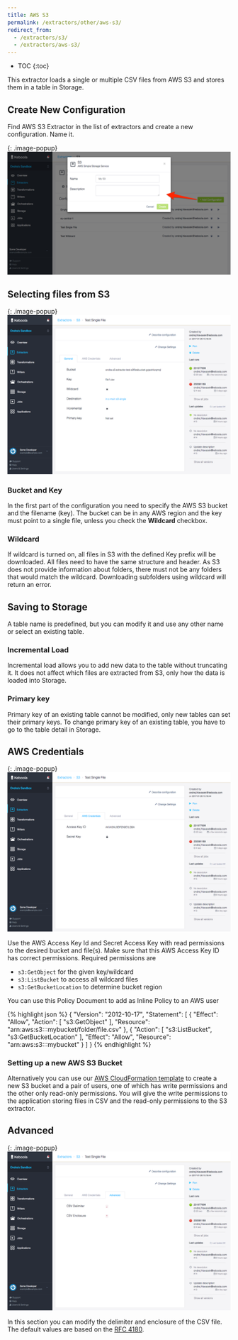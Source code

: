 ```yaml
---
title: AWS S3
permalink: /extractors/other/aws-s3/
redirect_from:
  - /extractors/s3/
  - /extractors/aws-s3/
---
```


* TOC
{:toc}

This extractor loads a single or multiple CSV files from AWS S3 and stores them in a table in Storage.

## Create New Configuration
Find AWS S3 Extractor in the list of extractors and create a new configuration. Name it.

{: .image-popup}
![Screenshot - Create configuration](/extractors/aws-s3/ui1.png)

## Selecting files from S3

{: .image-popup}
![Screenshot - General configuration](/extractors/aws-s3/ui2.png)


### Bucket and Key

In the first part of the configuration you need to specify the AWS S3 bucket and the filename (key). 
The bucket can be in any AWS region and the key must point to a single file, unless you check the **Wildcard** checkbox.

### Wildcard

If wildcard is turned on, all files in S3 with the defined Key prefix will be downloaded. All files need to have the same structure and header. 
As S3 does not provide information about folders, there must not be any folders that would match the wildcard. 
Downloading subfolders using wildcard will return an error. 

## Saving to Storage

A table name is predefined, but you can modify it and use any other name or select an existing table.  

### Incremental Load

Incremental load allows you to add new data to the table without truncating it. 
It does not affect which files are extracted from S3, only how the data is loaded into Storage.

### Primary key

Primary key of an existing table cannot be modified, only new tables can set their primary keys. 
To change primary key of an existing table, you have to go to the table detail in Storage.  

## AWS Credentials

{: .image-popup}
![Screenshot - AWS Credentials configuration](/extractors/aws-s3/ui3.png)


Use the AWS Access Key Id and Secret Access Key with read permissions to the desired bucket and file(s). 
Make sure that this AWS Access Key ID has correct permissions. Required permissions are
 
 - `s3:GetObject` for the given key/wildcard
 - `s3:ListBucket` to access all wildcard files
 - `s3:GetBucketLocation` to determine bucket region
 
You can use this Policy Document to add as Inline Policy to an AWS user

{% highlight json %}
{
    "Version": "2012-10-17",
    "Statement": [
        {
            "Effect": "Allow",
            "Action": [
                "s3:GetObject"
            ],
            "Resource": "arn:aws:s3:::mybucket/folder/file.csv"
        },
        {
            "Action": [
                "s3:ListBucket",
                "s3:GetBucketLocation"
            ],
            "Effect": "Allow",
            "Resource": "arn:aws:s3:::mybucket"
        }
    ]
}
{% endhighlight %}

### Setting up a new AWS S3 Bucket

Alternatively you can use our [AWS CloudFormation template](https://github.com/keboola/s3-extractor/blob/master/aws-services.json) 
to create a new S3 bucket and a pair of users, one of which has write permissions and the other only read-only permissions. 
You will give the write permissions to the application storing files in CSV and the read-only permissions to the S3 extractor.  

## Advanced

{: .image-popup}
![Screenshot - Advanced configuration](/extractors/aws-s3/ui4.png)


In this section you can modify the delimiter and enclosure of the CSV file. 
The default values are based on the [RFC 4180](https://tools.ietf.org/html/rfc4180).

